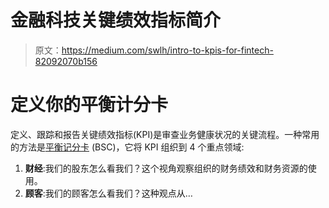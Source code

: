 # 金融科技关键绩效指标简介

> 原文：<https://medium.com/swlh/intro-to-kpis-for-fintech-82092070b156>

# 定义你的平衡计分卡

定义、跟踪和报告关键绩效指标(KPI)是审查业务健康状况的关键流程。一种常用的方法是[平衡记分卡](https://balancedscorecards.com/balanced-scorecard/#learn-perspectives) (BSC)，它将 KPI 组织到 4 个重点领域:

1.  **财经**:我们的股东怎么看我们？这个视角观察组织的财务绩效和财务资源的使用。
2.  **顾客**:我们的顾客怎么看我们？这种观点从…